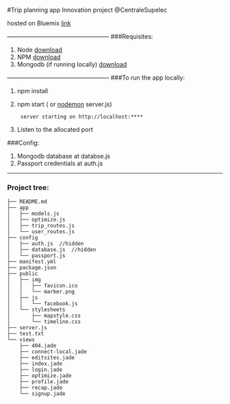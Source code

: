 #Trip planning app
Innovation project @CentraleSupelec

hosted on Bluemix [link](http://trip16.mybluemix.net/)

—————————————————
###Requisites:
1. Node     [download](https://nodejs.org/download/)
2.  NPM     [download](https://www.npmjs.com/package/npm)
3.  Mongodb (if running locally)  [download](https://www.mongodb.org/downloads)


—————————————————
###To run the app locally:

1. npm install
2. npm start  ( or [nodemon](http://nodemon.io/) server.js)

        server starting on http://localhost:****
3. Listen to the allocated port

###Config:
1. Mongodb database at databse.js
2.  Passport credentials at auth.js

-------
### Project tree:
    ├── README.md
    ├── app
    │   ├── models.js
    │   ├── optimize.js
    │   ├── trip_routes.js
    │   └── user_routes.js
    ├── config
    │   ├── auth.js  //hidden
    │   ├── database.js  //hidden
    │   └── passport.js
    ├── manifest.yml
    ├── package.json
    ├── public
    │   ├── img
    │   │   ├── favicon.ico
    │   │   └── marker.png
    │   ├── js
    │   │   └── facebook.js
    │   └── stylesheets
    │       ├── mapstyle.css
    │       └── timeline.css
    ├── server.js
    ├── test.txt
    └── views
        ├── 404.jade
        ├── connect-local.jade
        ├── editsites.jade
        ├── index.jade
        ├── login.jade
        ├── optimize.jade
        ├── profile.jade
        ├── recap.jade
        └── signup.jade
